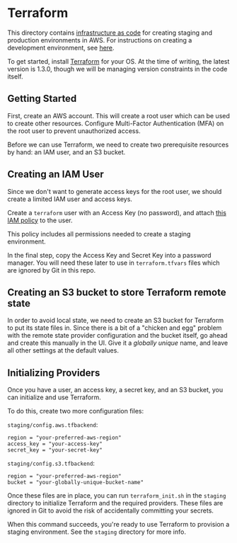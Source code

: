 # Terraform

This directory contains [infrastructure as code](https://en.wikipedia.org/wiki/Infrastructure_as_code) for creating
staging and production environments in AWS. For instructions on creating a development environment, see
[here](../CONTRIBUTING.md#dev-environment).

To get started, install [Terraform](https://www.terraform.io/downloads) for your OS. At the time of writing, the latest
version is 1.3.0, though we will be managing version constraints in the code itself.

## Getting Started

First, create an AWS account. This will create a root user which can be used to create other resources. Configure
Multi-Factor Authentication (MFA) on the root user to prevent unauthorized access.

Before we can use Terraform, we need to create two prerequisite resources by hand: an IAM user, and an S3 bucket.

## Creating an IAM User

Since we don't want to generate access keys for the root user, we should create a limited IAM user and access keys.

Create a `terraform` user with an Access Key (no password), and attach [this IAM policy](iamPolicy.json) to the user.

This policy includes all permissions needed to create a staging environment.

In the final step, copy the Access Key and Secret Key into a password manager. You will need these later to use in
`terraform.tfvars` files which are ignored by Git in this repo.

## Creating an S3 bucket to store Terraform remote state

In order to avoid local state, we need to create an S3 bucket for Terraform to put its state files in. Since there is a
bit of a "chicken and egg" problem with the remote state provider configuration and the bucket itself, go ahead and
create this manually in the UI. Give it a _globally unique_ name, and leave all other settings at the default values.

## Initializing Providers

Once you have a user, an access key, a secret key, and an S3 bucket, you can initialize and use Terraform.

To do this, create two more configuration files:

`staging/config.aws.tfbackend`:
```
region = "your-preferred-aws-region"
access_key = "your-access-key"
secret_key = "your-secret-key"
```

`staging/config.s3.tfbackend`:
```
region = "your-preferred-aws-region"
bucket = "your-globally-unique-bucket-name"
```

Once these files are in place, you can run `terraform_init.sh` in the `staging` directory to initialize Terraform and
the required providers. These files are ignored in Git to avoid the risk of accidentally committing your secrets.

When this command succeeds, you're ready to use Terraform to provision a staging environment. See the `staging`
directory for more info.
